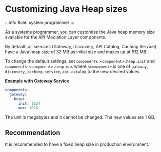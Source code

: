 # Customizing Java Heap sizes

:::info Role: system programmer
::: 

As a systems programmer, you can customize the Java heap memory size available for the API Mediation Layer components.

By default, all services (Gateway, Discovery, API Catalog, Caching Service) have a Java heap size of 32 MB as initial size and maxes up at 512 MB.

To change the default settings, set `components.<component>.heap.init` and `components.<component>.heap.max` where `<component>` is one of `gateway`, `discovery`, `caching-service`, `api-catalog` to the new desired values.

**Example with Gateway Service**

```yaml
components:
  gateway:
    heap:
      init: 1024
      max: 1024
```

The unit is megabytes and it cannot be changed. The new values are 1 GB.

## Recommendation

It is recommended to have a fixed heap size in production environment.


